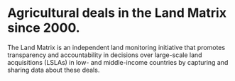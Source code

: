# Agricultural deals in the Land Matrix since 2000.

The Land Matrix is an independent land monitoring initiative that promotes transparency and accountability in decisions over large-scale land acquisitions (LSLAs) in low- and middle-income countries by capturing and sharing data about these deals.
